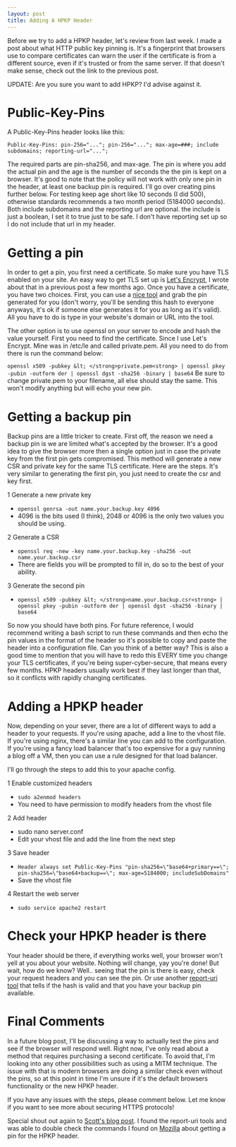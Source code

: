 ```yaml
---
layout: post
title: Adding A HPKP Header
---
```


Before we try to add a HPKP header, let's review from last week. I made a post about what HTTP public key pinning is. It's a fingerprint that browsers use to compare certificates can warn the user if the certificate is from a different source, even if it's trusted or from the same server. If that doesn't make sense, check out the link to the previous post.

UPDATE: Are you sure you want to add HPKP? I'd advise against it.

# Public-Key-Pins
A Public-Key-Pins header looks like this:
```
Public-Key-Pins: pin-256="..."; pin-256="..."; max-age=###; include subdomains; reporting-url="...";
```

The required parts are pin-sha256, and max-age. The pin is where you add the actual pin and the age is the number of seconds the the pin is kept on a browser. It's good to note that the policy will not work with only one pin in the header, at least one backup pin is required. I'll go over creating pins further below. For testing keep age short like 10 seconds (I did 500), otherwise standards recommends a two month period (5184000 seconds). Both include subdomains and the reporting url are optional. the include is just a boolean, I set it to true just to be safe. I don't have reporting set up so I do not include that url in my header.

# Getting a pin
In order to get a pin, you first need a certificate. So make sure you have TLS enabled on your site. An easy way to get TLS set up is [Let's Encrypt](https://letsencrypt.org/), I wrote about that in a previous post a few months ago. Once you have a certificate, you have two choices. First, you can use a [nice tool](https://report-uri.io/home/pkp_hash) and grab the pin generated for you (don't worry, you'll be sending this hash to everyone anyways, it's ok if someone else generates it for you as long as it's valid). All you have to do is type in your website's domain or URL into the tool.

The other option is to use openssl on your server to encode and hash the value yourself. First you need to find the certificate. Since I use Let's Encrypt. Mine was in /etc/le and called private.pem. All you need to do from there is run the command below:

`openssl x509 -pubkey &lt; </strong>private.pem<strong> | openssl pkey -pubin -outform der | openssl dgst -sha256 -binary | base64`
Be sure to change private.pem to your filename, all else should stay the same. This won't modify anything but will echo your new pin.

# Getting a backup pin
Backup pins are a little tricker to create. First off, the reason we need a backup pin is we are limited what's accepted by the browser. It's a good idea to give the browser more then a single option just in case the private key from the first pin gets compromised. This method will generate a new CSR and private key for the same TLS certificate. Here are the steps. It's very similar to generating the first pin, you just need to create the csr and key first.

1 Generate a new private key
  * `openssl genrsa -out name.your.backup.key 4096`
  * 4096 is the bits used (I think), 2048 or 4096 is the only two values you should be using.

2 Generate a CSR
  * `openssl req -new -key name.your.backup.key -sha256 -out name.your.backup.csr`
  * There are fields you will be prompted to fill in, do so to the best of your ability.

3 Generate the second pin
  * `openssl x509 -pubkey &lt; </strong>name.your.backup.csr<strong> | openssl pkey -pubin -outform der | openssl dgst -sha256 -binary | base64`

So now you should have both pins. For future reference, I would recommend writing a bash script to run these commands and then echo the pin values in the format of the header so it's possible to copy and paste the header into a configuration file. Can you think of a better way? This is also a good time to mention that you will have to redo this EVERY time you change your TLS certificates, if you're being super-cyber-secure, that means every few months. HPKP headers usually work best if they last longer than that, so it conflicts with rapidly changing certificates.

# Adding a HPKP header
Now, depending on your sever, there are a lot of different ways to add a header to your requests. If you're using apache, add a line to the vhost file. If you're using nginx, there's a similar line you can add to the configuration. If you're using a fancy load balancer that's too expensive for a guy running a blog off a VM, then you can use a rule designed for that load balancer.

I'll go through the steps to add this to your apache config.

1 Enable customized headers
* `sudo a2enmod headers`
* You need to have permission to modify headers from the vhost file

2 Add header
* sudo nano server.conf
* Edit your vhost file and add the line from the next step

3 Save header
* `Header always set Public-Key-Pins "pin-sha256=\"base64+primary==\"; pin-sha256=\"base64+backup==\"; max-age=5184000; includeSubDomains"`
* Save the vhost file

4 Restart the web server
* `sudo service apache2 restart`

# Check your HPKP header is there
Your header should be there, if everything works well, your browser won't yell at you about your website. Nothing will change, yay you're done! But wait, how do we know? Well.. seeing that the pin is there is easy, check your request headers and you can see the pin. Or use another [report-uri tool](https://report-uri.io/home/pkp_analyse) that tells if the hash is valid and that you have your backup pin available.

# Final Comments
In a future blog post, I'll be discussing a way to actually test the pins and see if the browser will respond well. Right now, I've only read about a method that requires purchasing a second certificate. To avoid that, I'm looking into any other possibilities such as using a MITM technique. The issue with that is modern browsers are doing a similar check even without the pins, so at this point in time I'm unsure if it's the default browsers functionality or the new HPKP header.

If you have any issues with the steps, please comment below. Let me know if you want to see more about securing HTTPS protocols!

Special shout out again to [Scott's blog post](https://scotthelme.co.uk/hpkp-http-public-key-pinning/). I found the report-uri tools and was able to double check the commands I found on [Mozilla](https://developer.mozilla.org/en-US/docs/Web/Security/Public_Key_Pinning) about getting a pin for the HPKP header.
